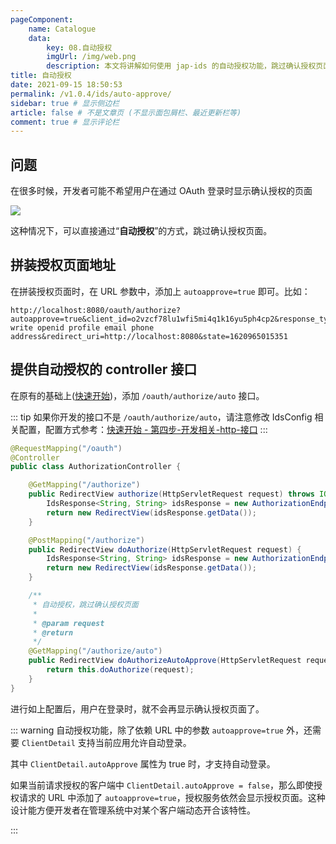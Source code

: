 ```yaml
---
pageComponent:
    name: Catalogue
    data:
        key: 08.自动授权
        imgUrl: /img/web.png
        description: 本文将讲解如何使用 jap-ids 的自动授权功能，跳过确认授权页面
title: 自动授权
date: 2021-09-15 18:50:53
permalink: /v1.0.4/ids/auto-approve/
sidebar: true # 显示侧边栏
article: false # 不是文章页 (不显示面包屑栏、最近更新栏等)
comment: true # 显示评论栏
---
```


## 问题

在很多时候，开发者可能不希望用户在通过 OAuth 登录时显示确认授权的页面

![](/_media/22db2ca3.png)

这种情况下，可以直接通过“**自动授权**”的方式，跳过确认授权页面。

## 拼装授权页面地址

在拼装授权页面时，在 URL 参数中，添加上 `autoapprove=true` 即可。比如：

```text
http://localhost:8080/oauth/authorize?autoapprove=true&client_id=o2vzcf78lu1wfi5mi4q1k16yu5ph4cp2&response_type=code&scope=read write openid profile email phone address&redirect_uri=http://localhost:8080&state=1620965015351
```

## 提供自动授权的 controller 接口

在原有的基础上([快速开始](/ids/quickstart.html))，添加 `/oauth/authorize/auto` 接口。

::: tip
如果你开发的接口不是 `/oauth/authorize/auto`，请注意修改 IdsConfig 相关配置，配置方式参考：[快速开始 - 第四步-开发相关-http-接口](/ids/quickstart.html#第四步-开发相关-http-接口)
:::

```java
@RequestMapping("/oauth")
@Controller
public class AuthorizationController {

    @GetMapping("/authorize")
    public RedirectView authorize(HttpServletRequest request) throws IOException {
        IdsResponse<String, String> idsResponse = new AuthorizationEndpoint().authorize(request);
        return new RedirectView(idsResponse.getData());
    }

    @PostMapping("/authorize")
    public RedirectView doAuthorize(HttpServletRequest request) {
        IdsResponse<String, String> idsResponse = new AuthorizationEndpoint().agree(request);
        return new RedirectView(idsResponse.getData());
    }

    /**
     * 自动授权，跳过确认授权页面
     *
     * @param request
     * @return
     */
    @GetMapping("/authorize/auto")
    public RedirectView doAuthorizeAutoApprove(HttpServletRequest request) {
        return this.doAuthorize(request);
    }
}
```


进行如上配置后，用户在登录时，就不会再显示确认授权页面了。

::: warning
自动授权功能，除了依赖 URL 中的参数 `autoapprove=true` 外，还需要 `ClientDetail` 支持当前应用允许自动登录。

其中 `ClientDetail.autoApprove` 属性为 true 时，才支持自动登录。

<Badge text="尤其注意该条" type="error"/> 如果当前请求授权的客户端中 `ClientDetail.autoApprove = false`，那么即使授权请求的 URL 中添加了 `autoapprove=true`，授权服务依然会显示授权页面。这种设计能方便开发者在管理系统中对某个客户端动态开合该特性。

:::

